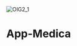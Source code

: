 ![OIG2_1](https://github.com/user-attachments/assets/b17bc441-b194-4c93-b95c-9ca4fa090012)

# App-Medica
